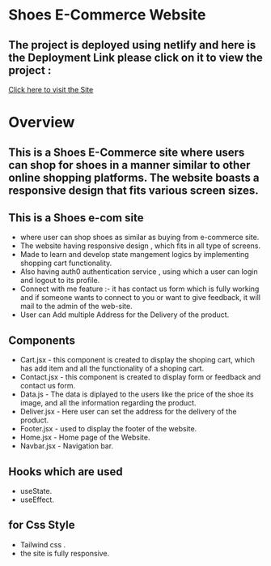 <h1>Shoes E-Commerce Website</h1>

<h2>The project is deployed using netlify and here is the  Deployment Link please click on it to view the project :</h2>
<a href="https://eom-shop.netlify.app/"target="_blank">Click here to visit the Site</a>

<h1>Overview</h1>
<h2>This is a Shoes E-Commerce site where users can shop for shoes in a manner similar to other online shopping platforms. The website boasts a responsive design that fits various screen sizes.</h2>

<h2>This is a Shoes e-com site </h2>
<ul>
<li>where user can shop shoes as similar as buying from e-commerce site.</li>
<li>The website having responsive design , which fits in all type of screens.</li>
<li>Made to learn and develop state mangement logics by implementing shopping cart functionality.</li>
<li>Also having auth0 authentication service , using which a user can login and logout to its profile.</li>
<li>Connect with me feature :- it has contact us form which is fully working and if someone wants to connect to you or want to give feedback, it will mail to the admin of the web-site.</li>
<li>User can Add multiple Address for the Delivery of the product.</li>
</ul>

 <h2>Components </h2>
 <ul>
<li>Cart.jsx - this component is created to display the shoping cart, which has add item and all the functionality of a shoping cart.</li>
<li>Contact.jsx - this component is created to display form or feedback and contact us form.</li>
<li>Data.js - The data is diplayed to the users like the price of the shoe its image, and all the information regarding the product.</li>
<li>Deliver.jsx - Here user can set the address for the delivery of the product.</li>
<li>Footer.jsx - used to display the footer of the website.</li>
<li>Home.jsx - Home page of the Website.</li>
<li>Navbar.jsx - Navigation bar.</li>

</ul>

<h2>Hooks which are used</h2>
<ul>
<li>useState.</li>
<li>useEffect.</li>
</ul>

<h2>for Css Style</h2>
<ul>
<li>Tailwind css .</li>
<li>the site is fully responsive.</li>
</ul>
